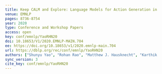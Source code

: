 ```yaml
---
title: Keep CALM and Explore: Language Models for Action Generation in Text-based Games.
venue: EMNLP
pages: 8736-8754
year: 2020
type: Conference and Workshop Papers
access: open
key: conf/emnlp/YaoRHN20
doi: 10.18653/V1/2020.EMNLP-MAIN.704
ee: https://doi.org/10.18653/v1/2020.emnlp-main.704
url: https://dblp.org/rec/conf/emnlp/YaoRHN20
authors: ["Shunyu Yao", "Rohan Rao", "Matthew J. Hausknecht", "Karthik Narasimhan"]
sync_version: 3
cite_key: conf/emnlp/YaoRHN20
---
```

